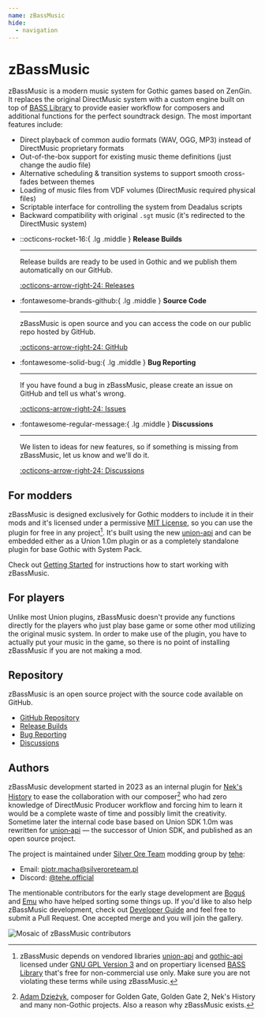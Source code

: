 ```yaml
---
name: zBassMusic
hide:
  - navigation
---
```


# zBassMusic

zBassMusic is a modern music system for Gothic games based on ZenGin.
It replaces the original DirectMusic system with a custom engine built on top
of [BASS Library](https://www.un4seen.com/)
to provide easier workflow for composers and additional functions for the perfect soundtrack design.
The most important features include:

* Direct playback of common audio formats (WAV, OGG, MP3) instead of DirectMusic proprietary formats
* Out-of-the-box support for existing music theme definitions (just change the audio file)
* Alternative scheduling & transition systems to support smooth cross-fades between themes
* Loading of music files from VDF volumes (DirectMusic required physical files)
* Scriptable interface for controlling the system from Deadalus scripts
* Backward compatibility with original `.sgt` music (it's redirected to the DirectMusic system)

<div class="grid cards" markdown>

-  ::octicons-rocket-16:{ .lg .middle } __Release Builds__

    ---

    Release builds are ready to be used in Gothic and we publish them automatically on our GitHub.

    [:octicons-arrow-right-24: Releases](https://github.com/Silver-Ore-Team/zBassMusic/releases)

-  :fontawesome-brands-github:{ .lg .middle } __Source Code__

    ---

    zBassMusic is open source and you can access the code on our public repo hosted by GitHub.

    [:octicons-arrow-right-24: GitHub](https://github.com/Silver-Ore-Team/zBassMusic)

-  :fontawesome-solid-bug:{ .lg .middle } __Bug Reporting__

    ---

    If you have found a bug in zBassMusic, please create an issue on GitHub and tell us what's wrong.

    [:octicons-arrow-right-24: Issues](https://github.com/Silver-Ore-Team/zBassMusic/issues)

-  :fontawesome-regular-message:{ .lg .middle } __Discussions__

    ---

    We listen to ideas for new features, so if something is missing from zBassMusic, let us know and we'll do it.

    [:octicons-arrow-right-24: Discussions](https://github.com/Silver-Ore-Team/zBassMusic/discussions)

</div>

## For modders

zBassMusic is designed exclusively for Gothic modders to include it in their mods and it's licensed
under a permissive [MIT License](https://github.com/Silver-Ore-Team/zBassMusic/blob/main/LICENSE),
so you can use the plugin for free in any project[^1].
It's built using the new [union-api](https://gitlab.com/union-framework/union-api) and can be embedded
either as a Union 1.0m plugin or as a completely standalone plugin for base Gothic with System Pack.

Check out [Getting Started](user-guide/getting-started/index.md) for instructions how to start working with zBassMusic.

[^1]: zBassMusic depends on vendored libraries [union-api](https://gitlab.com/union-framework/union-api)
and [gothic-api]()
licensed under [GNU GPL Version 3](https://gitlab.com/union-framework/union-api/-/blob/main/LICENSE)
and on propertiary licensed [BASS Library](https://www.un4seen.com/) that's free for non-commercial use only.
Make sure you are not violating these terms while using zBassMusic.

## For players

Unlike most Union plugins, zBassMusic doesn't provide any functions directly for the players who just play base game or
some
other mod utilizing the original music system. In order to make use of the plugin, you have to actually put your music
in the
game, so there is no point of installing zBassMusic if you are not making a mod.

## Repository

zBassMusic is an open source project with the source code available on GitHub.

- [GitHub Repository](https://github.com/Silver-Ore-Team/zBassMusic)
- [Release Builds](https://github.com/Silver-Ore-Team/zBassMusic/releases)
- [Bug Reporting](https://github.com/Silver-Ore-Team/zBassMusic/issues)
- [Discussions](https://github.com/Silver-Ore-Team/zBassMusic/discussions)

## Authors

zBassMusic development started in 2023 as an internal plugin
for [Nek's History](https://silveroreteam.pl/en/projects/nek)
to ease the collaboration with our composer[^2] who had zero knowledge of DirectMusic Producer workflow and forcing him
to learn it
would be a complete waste of time and possibly limit the creativity. Sometime later the internal code base based on
Union SDK 1.0m
was rewritten for [union&#8209;api](https://gitlab.com/union-framework/union-api) &mdash;&nbsp;the successor of Union
SDK, and published as an open source project.

The project is maintained under [Silver Ore Team](https://silveroreteam.pl) modding group
by [tehe](https://github.com/piotrmacha):

* Email: [piotr.macha@silveroreteam.pl](mailto:piotr.macha@silveroreteam.pl)
* Discord: [@tehe.official](https://discordapp.com/users/1014655735856111678)

The mentionable contributors for the early stage development are [Boguś](https://github.com/bogu9821)
and [Emu](https://github.com/muczc1wek) who have helped sorting some things up. If you'd like to also help zBassMusic
development, check out [Developer Guide](developer-guide/index.md)
and feel free to submit a Pull Request. One accepted merge and you will join the gallery.

<div class="zbassmusic-contributos" markdown>

![Mosaic of zBassMusic contributors](https://contrib.nn.ci/api?repo=Silver-Ore-Team/zBassMusic)

</div>

[^2]: [Adam Dzieżyk](https://adamdziezyk.com/), composer for Golden Gate, Golden Gate 2, Nek's History and many
non-Gothic projects.
Also a reason why zBassMusic exists.